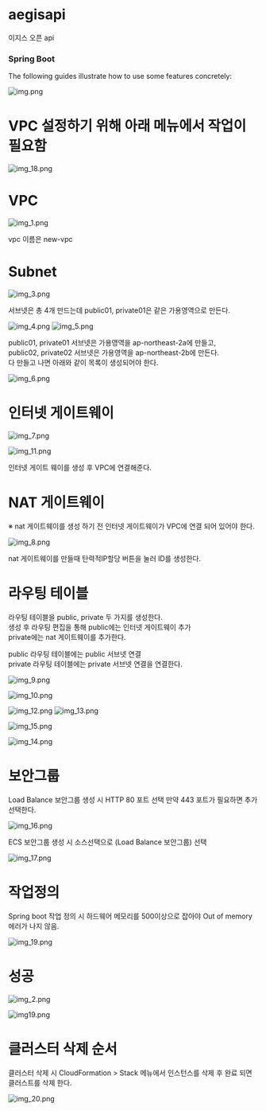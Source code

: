 # aegisapi
이지스 오픈 api

### Spring Boot
The following guides illustrate how to use some features concretely:

![img.png](images/img.png)

# VPC 설정하기 위해 아래 메뉴에서 작업이 필요함

![img_18.png](images/img_18.png)

# VPC

![img_1.png](images/img_1.png)

vpc 이름은 new-vpc

# Subnet

![img_3.png](images/img_3.png)

서브넷은 총 4개 만드는데 public01, private01은
같은 가용영역으로 만든다.

![img_4.png](images/img_4.png)
![img_5.png](images/img_5.png)

public01, private01 서브넷은 가용영역을 ap-northeast-2a에 만들고,\
public02, private02 서브넷은 가용영역을 ap-northeast-2b에 만든다.\
다 만들고 나면 아래와 같이 목록이 생성되어야 한다.

![img_6.png](images/img_6.png)


# 인터넷 게이트웨이

![img_7.png](images/img_7.png)

![img_11.png](images/img_11.png)

인터넷 게이트 웨이를 생성 후 VPC에 연결해준다.

# NAT 게이트웨이
※ nat 게이트웨이를 생성 하기 전 인터넷 게이트웨이가 VPC에 연결 되어 있어야 한다.

![img_8.png](images/img_8.png)

nat 게이트웨이를 만들때 탄력적IP할당 버튼을 눌러 ID를 생성한다.

# 라우팅 테이블

라우팅 테이블을 public, private 두 가지를 생성한다. \
생성 후 라우팅 편집을 통해 public에는 인터넷 게이트웨이 추가 \
private에는 nat 게이트웨이를 추가한다. 

public 라우팅 테이블에는 public 서브넷 연결 \
private 라우팅 테이블에는 private 서브넷 연결을 연결한다.

![img_9.png](images/img_9.png)

![img_10.png](images/img_10.png)

![img_12.png](images/img_12.png)
![img_13.png](images/img_13.png)

![img_15.png](images/img_15.png)

![img_14.png](images/img_14.png)


# 보안그룹

Load Balance 보안그룹 생성 시 HTTP 80 포트 선택 
만약 443 포트가 필요하면 추가 선택한다.

![img_16.png](images/img_16.png)


ECS 보안그룹 생성 시 소스선택으로 (Load Balance 보안그룹) 선택

![img_17.png](images/img_17.png)

# 작업정의 

Spring boot 작업 정의 시 하드웨어 메모리를 500이상으로 잡아야 Out of memory 에러가 나지 않음.

![img_19.png](images/img_19.png)


# 성공
![img_2.png](images/img_2.png)



![img19.png](images/img19.png)

# 클러스터 삭제 순서

클러스터 삭제 시 CloudFormation > Stack 메뉴에서 인스턴스를 삭제 후 완료 되면 클러스트를 삭제 한다. 

![img_20.png](images/img_20.png)


